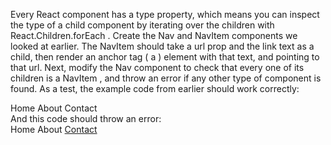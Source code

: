 Every React component has a type property, which means you can inspect
the type of a child component by iterating over the children with
React.Children.forEach .
Create the Nav and NavItem components we looked at earlier. The NavItem
should take a url prop and the link text as a child, then render an anchor tag ( a )
element with that text, and pointing to that url.
Next, modify the Nav component to check that every one of its children is a
NavItem , and throw an error if any other type of component is found.
As a test, the example code from earlier should work correctly:
<Nav>
<NavItem url='/'>Home</NavItem>
<NavItem url='/about'>About</NavItem>
<NavItem url='/contact'>Contact</NavItem>
</Nav>
And this code should throw an error:
<Nav>
<NavItem url='/'>Home</NavItem>
<NavItem url='/about'>About</NavItem>
<a href='/contact'>Contact</a>
</Nav>